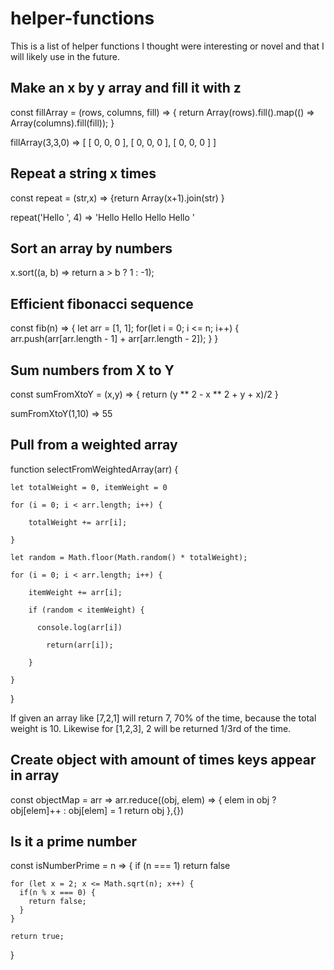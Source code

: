 # helper-functions

This is a list of helper functions I thought were interesting or novel and that I will likely use in the future.

## Make an x by y array and fill it with z

const fillArray = (rows, columns, fill) => {
  return Array(rows).fill().map(() => Array(columns).fill(fill));
}

fillArray(3,3,0) => [ [ 0, 0, 0 ], [ 0, 0, 0 ], [ 0, 0, 0 ] ]

## Repeat a string x times

const repeat = (str,x) => {return Array(x+1).join(str) }

repeat('Hello ', 4) => 'Hello Hello Hello Hello '

## Sort an array by numbers

x.sort((a, b) => return a > b ? 1 : -1);

## Efficient fibonacci sequence

const fib(n) => {
  let arr = [1, 1];
  for(let i = 0; i <= n; i++) {
    arr.push(arr[arr.length - 1] + arr[arr.length - 2]);
  }
}

## Sum numbers from X to Y 

const sumFromXtoY = (x,y) => {
  return (y ** 2 - x ** 2 + y + x)/2
}

sumFromXtoY(1,10) => 55

## Pull from a weighted array

function selectFromWeightedArray(arr) {

    let totalWeight = 0, itemWeight = 0
    
    for (i = 0; i < arr.length; i++) {
    
        totalWeight += arr[i];
        
    }
    
    let random = Math.floor(Math.random() * totalWeight);
    
    for (i = 0; i < arr.length; i++) {
    
        itemWeight += arr[i];
        
        if (random < itemWeight) {
        
          console.log(arr[i])
          
            return(arr[i]);
            
        }
        
    }
    
}

If given an array like [7,2,1] will return 7, 70% of the time, because the total weight is 10. 
Likewise for [1,2,3], 2 will be returned 1/3rd of the time.


## Create object with amount of times keys appear in array

const objectMap = arr =>
  arr.reduce((obj, elem) => {
  elem in obj ? obj[elem]++ : obj[elem] = 1
  return obj
},{})

## Is it a prime number

const isNumberPrime = n => {
    if (n === 1) return false
    
    for (let x = 2; x <= Math.sqrt(n); x++) {
      if(n % x === 0) {
        return false;
      }
    }
    
    return true;    
}
